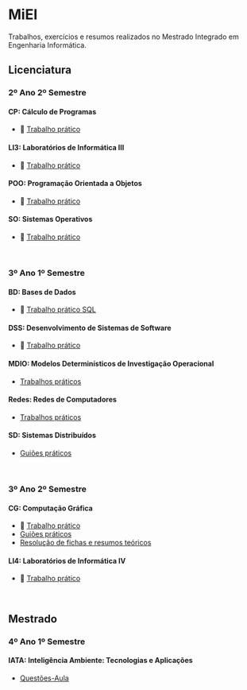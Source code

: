 # MiEI
Trabalhos, exercícios e resumos realizados no Mestrado Integrado em Engenharia Informática.

## **Licenciatura**

### **2º Ano 2º Semestre**
#### **CP**: Cálculo de Programas
- :pushpin: [Trabalho prático](https://github.com/joanafonsogomes/CP)

#### **LI3**: Laboratórios de Informática III
- :pushpin: [Trabalho prático](https://github.com/joanafonsogomes/LI3)

#### **POO**: Programação Orientada a Objetos
- :pushpin: [Trabalho prático](https://github.com/joanafonsogomes/POO)

#### **SO**: Sistemas Operativos
- :pushpin: [Trabalho prático](https://github.com/joanafonsogomes/SO)

</br>

### **3º Ano 1º Semestre**
#### **BD**: Bases de Dados
- :pushpin: [Trabalho prático SQL](https://github.com/joanafonsogomes/BD_SQL)

#### **DSS**: Desenvolvimento de Sistemas de Software
- :pushpin: [Trabalho prático](https://github.com/joanafonsogomes/DSS)

#### **MDIO**: Modelos Determinísticos de Investigação Operacional
- [Trabalhos práticos](https://github.com/joanafonsogomes/miei/tree/master/MDIO)  

#### **Redes**: Redes de Computadores
- [Trabalhos práticos](https://github.com/joanafonsogomes/miei/tree/master/REDES)

#### **SD**: Sistemas Distribuídos
- [Guiões práticos](https://github.com/joanafonsogomes/miei/tree/master/SD) 

</br>

### **3º Ano 2º Semestre**
#### **CG**: Computação Gráfica
- :pushpin: [Trabalho prático](https://github.com/joanafonsogomes/CG)
- [Guiões práticos](https://github.com/joanafonsogomes/miei/tree/master/CG/Guioes)
- [Resolução de fichas e resumos teóricos](https://github.com/joanafonsogomes/miei/tree/master/CG/Fichas%26Resumos)

#### **LI4**: Laboratórios de Informática IV
- :pushpin: [Trabalho prático](https://github.com/joanafonsogomes/LI4)

<br/>

## **Mestrado**

### **4º Ano 1º Semestre**
#### **IATA**: Inteligência Ambiente: Tecnologias e Aplicações
- [Questões-Aula](https://github.com/joanafonsogomes/miei/tree/master/IATA)
